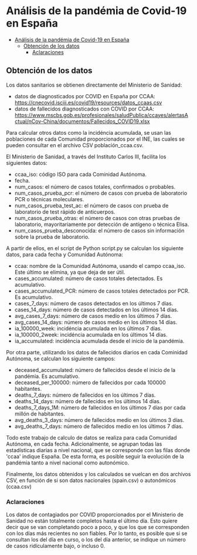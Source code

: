 # Análisis de la pandémia de Covid-19 en España
- [Análisis de la pandémia de Covid-19 en España](#análisis-de-la-pandémia-de-covid-19-en-españa)
  - [Obtención de los datos](#obtención-de-los-datos)
    - [Aclaraciones](#aclaraciones)
## Obtención de los datos
Los datos sanitarios se obtienen directamente del Ministerio de Sanidad:
- datos de diagnosticados por COVID en España por CCAA: https://cnecovid.isciii.es/covid19/resources/datos_ccaas.csv
- datos de fallecidos diagnosticados con COVID por CCAA: https://www.mscbs.gob.es/profesionales/saludPublica/ccayes/alertasActual/nCov-China/documentos/Fallecidos_COVID19.xlsx

Para calcular otros datos como la incidéncia acumulada, se usan las poblaciones de cada Comunidad proporcionados por el INE, las cuales se pueden consultar en el archivo CSV población_ccaa.csv.

El Ministerio de Sanidad, a través del Instituto Carlos III, facilita los siguientes datos:
- ccaa_iso: código ISO para cada Cominidad Autónoma.
- fecha.
- num_casos: el número de casos totales, confirmados o probables.
- num_casos_prueba_pcr: el número de casos con prueba de laboratorio PCR o técnicas moleculares.
- num_casos_prueba_test_ac: el número de casos con prueba de laboratorio de test rápido de anticuerpos.
- num_casos_prueba_otras: el número de casos con otras pruebas de laboratorio, mayoritariamente por detección de antígeno o técnica Elisa.
- num_casos_prueba_desconocida: el número de casos sin información sobre la prueba de laboratorio.

A partir de ellos, en el script de Python script.py se calculan los siguiente datos, para cada fecha y Comunidad Autónoma:
- ccaa: nombre de la Comunidad Autónoma, usando el campo ccaa_iso. Este último se elimina, ya que deja de ser útil.
- cases_accumulated: número de casos totales detectados. Es acumulativo.
- cases_accumulated_PCR: número de casos totales detectados por PCR. Es acumulativo.
- cases_7_days: número de casos detectados en los últimos 7 días.
- cases_14_days: número de casos detectados en los últimos 14 días.
- avg_cases_7_days: número de casos medio en los últimos 7 días.
- avg_cases_14_days: número de casos medio en los últimos 14 días.
- ia_100000_week: incidéncia acumulada en los últimos 7 días.
- ia_100000_2week: incidéncia acumulada en los últimos 14 días.
- ia_accumulated: incidéncia acumulada desde el inicio de la pandémia.

Por otra parte, utilizando los datos de fallecidos diarios en cada Cominidad Autónoma, se calculan los siguiente campos:
- deceased_accumulated: número de fallecidos desde el inicio de la pandémia. Es acumulativo.
- deceased_per_100000: número de fallecidos por cada 100000 habitantes.
- deaths_7_days: número de fallecidos en los últimos 7 días.
- deaths_14_days: número de fallecidos en los últimos 14 días.
- deaths_7_days_1M: número de fallecidos en los últimos 7 días por cada millón de habitantes.
- avg_deaths_3_days: número de fallecidos medio en los últimos 3 días.
- avg_deaths_7_days: número de fallecidos medio en los últimos 7 días.

Todo este trabajo de calculo de datos se realiza para cada Comunidad Autónoma, en cada fecha. Adicionalmente, se agrupan todas las estadísticas diarias a nivel nacional, que se corresponde con las filas donde 'ccaa' indique España. De esta forma, es posible seguir la evolución de la pandémia tanto a nivel nacional como autonómico.

Finalmente, los datos obtenidos y los calculados se vuelcan en dos archivos CSV, en función de si son datos nacionales (spain.csv) o autonómicos (ccaa.csv)

### Aclaraciones
Los datos de contagiados por COVID proporcionados por el Ministerio de Sanidad no están totalmente completos hasta el último día. Esto quiere decir que se van completando poco a poco, y que los que se corresponden con los días más recientes no son fiables. Por lo tanto, es posible que si se consultan los del día en curso, o los del día anterior, se indique un número de casos ridículamente bajo, o incluso 0.